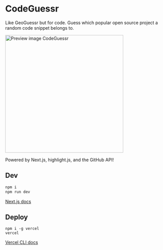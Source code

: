 # CodeGuessr

Like GeoGuessr but for code. Guess which popular open source project a random code snippet belongs to.

<img alt="Preview image CodeGuessr" src="https://github.com/healeycodes/codeguessr/blob/main/preview.png" width="375"/>

Powered by Next.js, highlight.js, and the GitHub API!

## Dev

```bash
npm i
npm run dev
```

[Next.js docs](https://nextjs.org/docs)

## Deploy

```
npm i -g vercel
vercel
```

[Vercel CLI docs](https://vercel.com/docs/cli)

<br>
